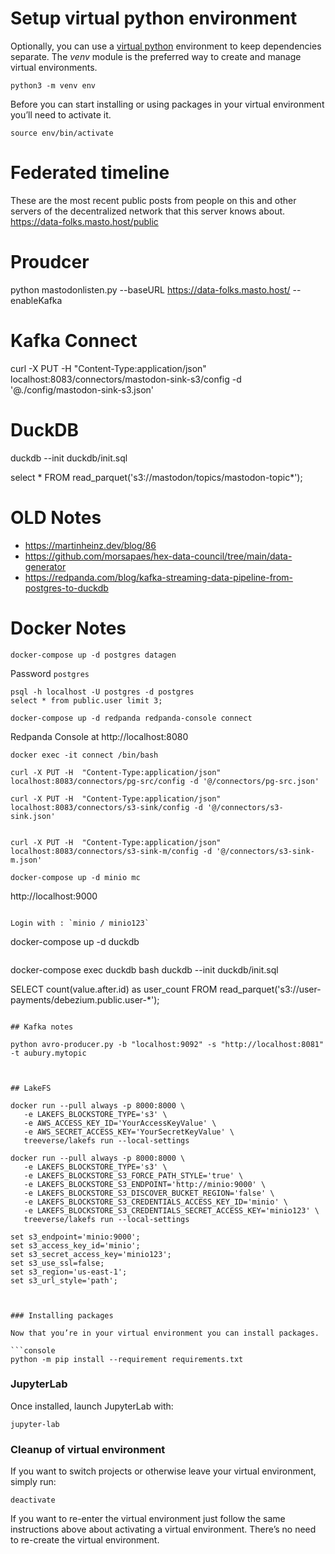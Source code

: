 # Setup virtual python environment
Optionally, you can use a [virtual python](https://packaging.python.org/en/latest/guides/installing-using-pip-and-virtual-environments/) environment to keep dependencies separate. The _venv_ module is the preferred way to create and manage virtual environments. 

 ```console
python3 -m venv env
```

Before you can start installing or using packages in your virtual environment you’ll need to activate it.

```console
source env/bin/activate
```


# Federated timeline
These are the most recent public posts from people on this and other servers of the decentralized network that this server knows about.
https://data-folks.masto.host/public

# Proudcer
python mastodonlisten.py --baseURL https://data-folks.masto.host/ --enableKafka

# Kafka Connect

curl -X PUT -H  "Content-Type:application/json" localhost:8083/connectors/mastodon-sink-s3/config -d '@./config/mastodon-sink-s3.json'


# DuckDB

duckdb --init duckdb/init.sql

select *  FROM read_parquet('s3://mastodon/topics/mastodon-topic*');


# OLD Notes

- https://martinheinz.dev/blog/86
- https://github.com/morsapaes/hex-data-council/tree/main/data-generator
- https://redpanda.com/blog/kafka-streaming-data-pipeline-from-postgres-to-duckdb


# Docker Notes

```
docker-compose up -d postgres datagen
```

Password `postgres`

```
psql -h localhost -U postgres -d postgres
select * from public.user limit 3;
```

```
docker-compose up -d redpanda redpanda-console connect
```

Redpanda Console at http://localhost:8080

```
docker exec -it connect /bin/bash

curl -X PUT -H  "Content-Type:application/json" localhost:8083/connectors/pg-src/config -d '@/connectors/pg-src.json'

curl -X PUT -H  "Content-Type:application/json" localhost:8083/connectors/s3-sink/config -d '@/connectors/s3-sink.json'


curl -X PUT -H  "Content-Type:application/json" localhost:8083/connectors/s3-sink-m/config -d '@/connectors/s3-sink-m.json'

```



```
docker-compose up -d minio mc
```
http://localhost:9000
```

Login with : `minio / minio123`

```
docker-compose up -d duckdb
```

```
docker-compose exec duckdb bash
duckdb --init duckdb/init.sql

SELECT count(value.after.id) as user_count FROM read_parquet('s3://user-payments/debezium.public.user-*');

```

## Kafka notes

python avro-producer.py -b "localhost:9092" -s "http://localhost:8081" -t aubury.mytopic



## LakeFS

docker run --pull always -p 8000:8000 \
   -e LAKEFS_BLOCKSTORE_TYPE='s3' \
   -e AWS_ACCESS_KEY_ID='YourAccessKeyValue' \
   -e AWS_SECRET_ACCESS_KEY='YourSecretKeyValue' \
   treeverse/lakefs run --local-settings

docker run --pull always -p 8000:8000 \
   -e LAKEFS_BLOCKSTORE_TYPE='s3' \
   -e LAKEFS_BLOCKSTORE_S3_FORCE_PATH_STYLE='true' \
   -e LAKEFS_BLOCKSTORE_S3_ENDPOINT='http://minio:9000' \
   -e LAKEFS_BLOCKSTORE_S3_DISCOVER_BUCKET_REGION='false' \
   -e LAKEFS_BLOCKSTORE_S3_CREDENTIALS_ACCESS_KEY_ID='minio' \
   -e LAKEFS_BLOCKSTORE_S3_CREDENTIALS_SECRET_ACCESS_KEY='minio123' \
   treeverse/lakefs run --local-settings   

set s3_endpoint='minio:9000';
set s3_access_key_id='minio';
set s3_secret_access_key='minio123';
set s3_use_ssl=false;
set s3_region='us-east-1';
set s3_url_style='path';



### Installing packages

Now that you’re in your virtual environment you can install packages.

```console
python -m pip install --requirement requirements.txt
```

### JupyterLab
Once installed, launch JupyterLab with:

```console
jupyter-lab
```

### Cleanup of virtual environment
If you want to switch projects or otherwise leave your virtual environment, simply run:

```console
deactivate
```

If you want to re-enter the virtual environment just follow the same instructions above about activating a virtual environment. There’s no need to re-create the virtual environment.
